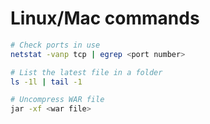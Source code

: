 # Linux/Mac commands

```sh
# Check ports in use
netstat -vanp tcp | egrep <port number>

# List the latest file in a folder
ls -1l | tail -1

# Uncompress WAR file
jar -xf <war file>
```
